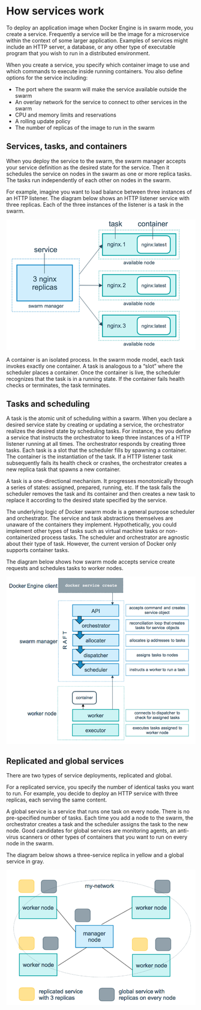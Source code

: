 <!--[metadata]>
+++
title = "How services work"
description = "How swarm mode services work"
keywords = ["docker, container, cluster, swarm mode, node"]
[menu.main]
identifier="how-services-work"
parent="how-swarm-works"
weight="4"
+++
<![end-metadata]-->

# How services work

To deploy an application image when Docker Engine is in swarm mode, you create a
service. Frequently a service will be the image for a microservice within the
context of some larger application. Examples of services might include an HTTP
server, a database, or any other type of executable program that you wish to run
in a distributed environment.

When you create a service, you specify which container image to use and which
commands to execute inside running containers. You also define options for the
service including:

* The port where the swarm will make the service available outside the swarm
* An overlay network for the service to connect to other services in the swarm
* CPU and memory limits and reservations
* A rolling update policy
* The number of replicas of the image to run in the swarm

## Services, tasks, and containers

When you deploy the service to the swarm, the swarm manager accepts your service
definition as the desired state for the service. Then it schedules the service
on nodes in the swarm as one or more replica tasks. The tasks run independently
of each other on nodes in the swarm.

For example, imagine you want to load balance between three instances of an HTTP
listener. The diagram below shows an HTTP listener service with three replicas.
Each of the three instances of the listener is a task in the swarm.

![services diagram](../images/services-diagram.png)

A container is an isolated process.  In the swarm mode model, each task invokes
exactly one container. A task is analogous to a “slot” where the scheduler
places a container. Once the container is live, the scheduler recognizes that
the task is in a running state.  If the container fails health checks or
terminates, the task terminates.

## Tasks and scheduling

A task is the atomic unit of scheduling within a swarm.  When you declare a
desired service state by creating or updating a service, the orchestrator
realizes the desired state by scheduling tasks. For instance, the you define a
service that instructs the orchestrator to keep three instances of a HTTP
listener running at all times. The orchestrator responds by creating three
tasks. Each task is a slot that the scheduler fills by spawning a container. The
container is the instantiation of the task. If a HTTP listener task subsequently
fails its health check or crashes, the orchestrator creates a new replica task
that spawns a new container.

A task is a one-directional mechanism. It progresses monotonically through a
series of states: assigned, prepared, running, etc.  If the task fails the
scheduler removes the task and its container and then creates a new task to
replace it according to the desired state specified by the service.

The underlying logic of Docker swarm mode is a general purpose scheduler and
orchestrator.  The service and task abstractions themselves are unaware of the
containers they implement.  Hypothetically, you could implement other types of
tasks such as virtual machine tasks or non-containerized process tasks.  The
scheduler and orchestrator are agnostic about their type of task. However, the
current version of Docker only supports container tasks.

The diagram below shows how swarm mode accepts service create requests and
schedules tasks to worker nodes.

![services flow](../images/service-lifecycle.png)

## Replicated and global services

There are two types of service deployments, replicated and global.

For a replicated service, you specify the number of identical tasks you want to
run. For example, you decide to deploy an HTTP service with three replicas, each
serving the same content.

A global service is a service that runs one task on every node. There is no
pre-specified number of tasks. Each time you add a node to the swarm, the
orchestrator creates a task and the scheduler assigns the task to the new node.
Good candidates for global services are monitoring agents, an anti-virus
scanners or other types of containers that you want to run on every node in the
swarm.

The diagram below shows a three-service replica in yellow and a global service
in gray.

![global vs replicated services](../images/replicated-vs-global.png)
